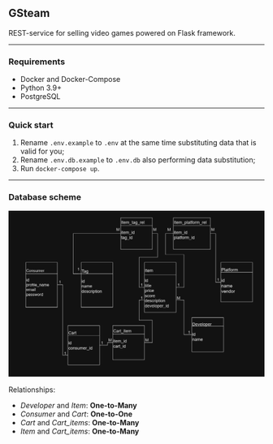 ## GSteam

REST-service for selling video games powered on Flask framework.
___


### Requirements

+ Docker and Docker-Compose
+ Python 3.9+
+ PostgreSQL
___


### Quick start

1) Rename `.env.example` to `.env` at the same time substituting data that is valid for you;
2) Rename `.env.db.example` to `.env.db` also performing data substitution;
3) Run `docker-compose up`.
___

### Database scheme

![scheme](static/images/repo/db_scheme.png)

Relationships:
+ *Developer* and *Item*: **One-to-Many**
+ *Consumer* and *Cart*: **One-to-One**
+ *Cart* and *Cart_items*: **One-to-Many**
+ *Item* and *Cart_items*: **One-to-Many**
